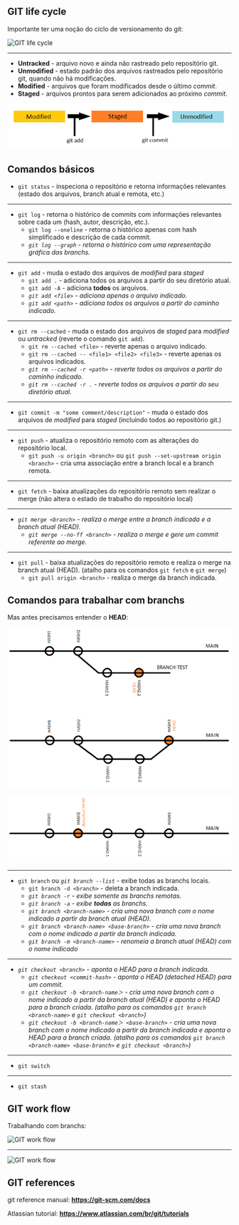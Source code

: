## GIT life cycle

Importante ter uma noção do ciclo de versionamento do git:

![GIT life cycle](https://git-scm.com/book/en/v2/images/lifecycle.png)

***

* **Untracked** - arquivo novo e ainda não rastreado pelo repositório git.
* **Unmodified** - estado padrão dos arquivos rastreados pelo repositório git, quando não há modificações.
* **Modified** - arquivos que foram modificados desde o último *commit*.
* **Staged** - arquivos prontos para serem adicionados ao próximo *commit*.

![GIT life cycle](./images/GIT-cycle.png)

## Comandos básicos

* `git status` - inspeciona o repositório e retorna informações relevantes (estado dos arquivos, branch atual e remota, etc.)

***

* `git log` - retorna o histórico de commits com informações relevantes sobre cada um (hash, autor, descrição, etc.).
  * `git log --oneline` - retorna o histórico apenas com hash simplificado e descrição de cada commit.
  * *`git log --graph` - retorna o histórico com uma representação gráfica das branchs.*

***

* `git add` - muda o estado dos arquivos de *modified* para *staged*
  * `git add .` - adiciona todos os arquivos a partir do seu diretório atual.
  * `git add -A` - adiciona **todos** os arquivos.
  * *`git add <file>` - adiciona apenas o arquivo indicado.*
  * *`git add <path>` - adiciona todos os arquivos a partir do caminho indicado.*

***

* `git rm --cached` - muda o estado dos arquivos de *staged* para *modified* ou *untracked* (reverte o comando `git add`).
  * `git rm --cached <file>` - reverte apenas o arquivo indicado.
  * `git rm --cached -- <file1> <file2> <file3>` - reverte apenas os arquivos indicados.
  * *`git rm --cached -r <path>` - reverte todos os arquivos a partir do caminho indicado.*
  * *`git rm --cached -r .` - reverte todos os arquivos a partir do seu diretório atual.*

***

* `git commit -m "some comment/description"` - muda o estado dos arquivos de *modified* para *staged* (incluindo todos ao repositório git.)

***

* `git push` - atualiza o repositório remoto com as alterações do repositório local.
  * `git push -u origin <branch>` ou `git push --set-upstream origin <branch>` - cria uma associação entre a branch local e a branch remota.

***

* `git fetch` - baixa atualizações do repositório remoto sem realizar o merge (não altera o estado de trabalho do repositório local)

***

* *`git merge <branch>` - realiza o merge entre a branch indicada e a branch atual (HEAD).*
  * *`git merge --no-ff <branch>` - realiza o merge e gere um commit referente ao merge.*

***

* `git pull` - baixa atualizações do repositório remoto e realiza o merge na branch atual (HEAD). (atalho para os comandos `git fetch` e `git merge`)
  * `git pull origin <branch>` - realiza o merge da branch indicada.

## Comandos para trabalhar com branchs

Mas antes precisamos entender o **HEAD**:

![GIT HEAD](./images/GIT-merge-HEAD.png)

![GIT HEAD](./images/GIT-detached-HEAD.png)

***

* `git branch` ou *`git branch --list`* - exibe todas as branchs locais.
  * `git branch -d <branch>` - deleta a branch indicada.
  * *`git branch -r` - exibe somente as branchs remotas.*
  * *`git branch -a` - exibe **todas** as branchs.*
  * *`git branch <branch-name>` - cria uma nova branch com o nome indicado a partir da branch atual (HEAD).*
  * *`git branch <branch-name> <base-branch>` - cria uma nova branch com o nome indicado a partir da branch indicada.*
  * *`git branch -m <branch-name>` - renomeia a branch atual (HEAD) com o nome indicado*

***

* *`git checkout <branch>` - aponta o HEAD para a branch indicada.*
  * *`git checkout <commit-hash>` - aponta o HEAD (detached HEAD) para um commit.*
  * *`git checkout -b <branch-name＞` - cria uma nova branch com o nome indicado a partir da branch atual (HEAD) e aponta o HEAD para a branch criada. (atalho para os comandos `git branch <branch-name>` e `git checkout <branch>`)*
  * *`git checkout -b <branch-name＞ <base-branch>` - cria uma nova branch com o nome indicado a partir da branch indicada e aponta o HEAD para a branch criada. (atalho para os comandos `git branch <branch-name> <base-branch>` e `git checkout <branch>`)*

***

* `git switch`

***

* `git stash`

## GIT work flow

Trabalhando com branchs:

![GIT work flow](https://static.imasters.com.br/wp-content/uploads/2013/10/git-workflow-release-cycle-4maintenance.png)

***

![GIT work flow](https://cloudstudio.com.au/wp-content/uploads/2021/06/GitWorkflow-4.png)

## GIT references

git reference manual: **https://git-scm.com/docs**

Atlassian tutorial: **https://www.atlassian.com/br/git/tutorials**